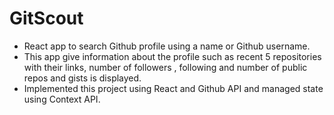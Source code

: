 # GitScout

- React app to search Github profile using a name or Github username.
- This app give information about the profile such as recent 5 repositories with their links, number of followers , following and number of public repos and gists is displayed.
- Implemented this project using React and Github API and managed state using Context API.

